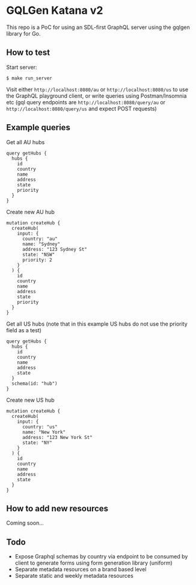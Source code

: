 # GQLGen Katana v2

This repo is a PoC for using an SDL-first GraphQL server using the gqlgen library for Go.

## How to test

Start server:

```
$ make run_server
```

Visit either `http://localhost:8080/au` or `http://localhost:8080/us` to use the GraphQL playground client, or write queries using Postman/Insomnia etc (gql query endpoints are `http://localhost:8080/query/au` or `http://localhost:8080/query/us` and expect POST requests)

## Example queries

Get all AU hubs

```
query getHubs {
  hubs {
    id
    country
    name
    address
    state
    priority
  }
}
```

Create new AU hub

```
mutation createHub {
  createHub(
    input: {
      country: "au"
      name: "Sydney"
      address: "123 Sydney St"
      state: "NSW"
      priority: 2
    }
  ) {
    id
    country
    name
    address
    state
    priority
  }
}
```

Get all US hubs (note that in this example US hubs do not use the priority field as a test)

```
query getHubs {
  hubs {
    id
    country
    name
    address
    state
  }
  schema(id: "hub")
}
```

Create new US hub

```
mutation createHub {
  createHub(
    input: {
      country: "us"
      name: "New York"
      address: "123 New York St"
      state: "NY"
    }
  ) {
    id
    country
    name
    address
    state
  }
}
```

## How to add new resources

Coming soon...

## Todo

- Expose Graphql schemas by country via endpoint to be consumed by client to generate forms using form generation library (uniform)
- Separate metadata resources on a brand based level
- Separate static and weekly metadata resources
